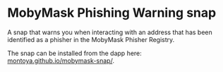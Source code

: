 # MobyMask Phishing Warning snap

A snap that warns you when interacting with an address that has been identified as a phisher in the MobyMask Phisher Registry.

The snap can be installed from the dapp here: [montoya.github.io/mobymask-snap/](https://montoya.github.io/mobymask-snap/).